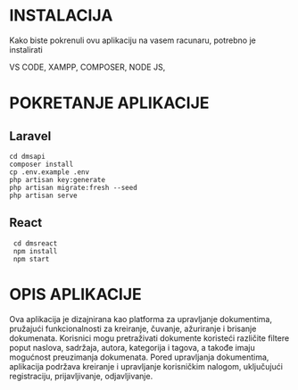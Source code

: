 # INSTALACIJA
Kako biste pokrenuli ovu aplikaciju na vasem racunaru, potrebno je instalirati 

VS CODE, XAMPP, COMPOSER, NODE JS, 

# POKRETANJE APLIKACIJE
 ## Laravel 
 
    cd dmsapi
    composer install 
    cp .env.example .env
    php artisan key:generate
    php artisan migrate:fresh --seed    
    php artisan serve 
 ## React
     cd dmsreact
     npm install
     npm start
# OPIS APLIKACIJE 
Ova aplikacija je dizajnirana kao platforma za upravljanje dokumentima, pružajući funkcionalnosti za kreiranje, čuvanje, ažuriranje i brisanje dokumenata. Korisnici mogu pretraživati dokumente koristeći različite filtere poput naslova, sadržaja, autora, kategorija i tagova, a takođe imaju mogućnost preuzimanja dokumenata. Pored upravljanja dokumentima, aplikacija podržava kreiranje i upravljanje korisničkim nalogom, uključujući registraciju, prijavljivanje, odjavljivanje.  

